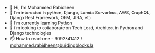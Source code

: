 - 👋 Hi, I’m Mohammed Rabidheen
- 👀 I’m interested in python, Django, Lamda Serverless, AWS, GraphQL, Django Rest Framework, ORM, JIRA, etc
- 🌱 I’m currently learning Python
- 💞️ I’m looking to collaborate on Tech Lead, Architect in Python and Django technologies
- 📫 How to reach me - 9092341412 / mohammed.rabidheen@buildingblocks.la

<!---
mdrabidheen/mdrabidheen is a ✨ special ✨ repository because its `README.md` (this file) appears on your GitHub profile.
You can click the Preview link to take a look at your changes.
--->
